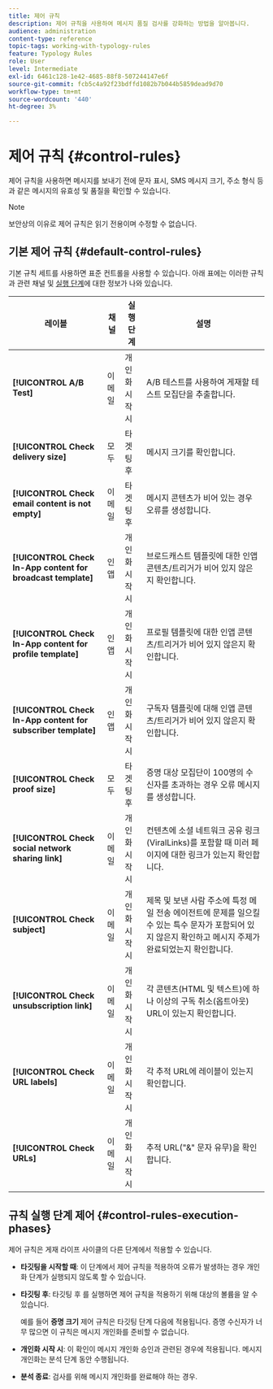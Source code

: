 ```yaml
---
title: 제어 규칙
description: 제어 규칙을 사용하여 메시지 품질 검사를 강화하는 방법을 알아봅니다.
audience: administration
content-type: reference
topic-tags: working-with-typology-rules
feature: Typology Rules
role: User
level: Intermediate
exl-id: 6461c128-1e42-4685-88f8-507244147e6f
source-git-commit: fcb5c4a92f23bdffd1082b7b044b5859dead9d70
workflow-type: tm+mt
source-wordcount: '440'
ht-degree: 3%

---
```


# 제어 규칙 {#control-rules}

제어 규칙을 사용하면 메시지를 보내기 전에 문자 표시, SMS 메시지 크기, 주소 형식 등과 같은 메시지의 유효성 및 품질을 확인할 수 있습니다.

>[!NOTE]
>
>보안상의 이유로 제어 규칙은 읽기 전용이며 수정할 수 없습니다.

## 기본 제어 규칙 {#default-control-rules}

기본 규칙 세트를 사용하면 표준 컨트롤을 사용할 수 있습니다. 아래 표에는 이러한 규칙과 관련 채널 및 [실행 단계](#control-rules-execution-phases)에 대한 정보가 나와 있습니다.

| 레이블 | 채널 | 실행 단계 | 설명 |
|---------|----------|---------|---------|
| **[!UICONTROL A/B Test]** | 이메일 | 개인화 시작 시 | A/B 테스트를 사용하여 게재할 테스트 모집단을 추출합니다. |
| **[!UICONTROL Check delivery size]** | 모두 | 타겟팅 후 | 메시지 크기를 확인합니다. |
| **[!UICONTROL Check email content is not empty]** | 이메일 | 타겟팅 후 | 메시지 콘텐츠가 비어 있는 경우 오류를 생성합니다. |
| **[!UICONTROL Check In-App content for broadcast template]** | 인앱 | 개인화 시작 시 | 브로드캐스트 템플릿에 대한 인앱 콘텐츠/트리거가 비어 있지 않은지 확인합니다. |
| **[!UICONTROL Check In-App content for profile template]** | 인앱 | 개인화 시작 시 | 프로필 템플릿에 대한 인앱 콘텐츠/트리거가 비어 있지 않은지 확인합니다. |
| **[!UICONTROL Check In-App content for subscriber template]** | 인앱 | 개인화 시작 시 | 구독자 템플릿에 대해 인앱 콘텐츠/트리거가 비어 있지 않은지 확인합니다. |
| **[!UICONTROL Check proof size]** | 모두 | 타겟팅 후 | 증명 대상 모집단이 100명의 수신자를 초과하는 경우 오류 메시지를 생성합니다. |
| **[!UICONTROL Check social network sharing link]** | 이메일 | 개인화 시작 시 | 컨텐츠에 소셜 네트워크 공유 링크(ViralLinks)를 포함할 때 미러 페이지에 대한 링크가 있는지 확인합니다. |
| **[!UICONTROL Check subject]** | 이메일 | 개인화 시작 시 | 제목 및 보낸 사람 주소에 특정 메일 전송 에이전트에 문제를 일으킬 수 있는 특수 문자가 포함되어 있지 않은지 확인하고 메시지 주제가 완료되었는지 확인합니다. |
| **[!UICONTROL Check unsubscription link]** | 이메일 | 개인화 시작 시 | 각 콘텐츠(HTML 및 텍스트)에 하나 이상의 구독 취소(옵트아웃) URL이 있는지 확인합니다. |
| **[!UICONTROL Check URL labels]** | 이메일 | 개인화 시작 시 | 각 추적 URL에 레이블이 있는지 확인합니다. |
| **[!UICONTROL Check URLs]** | 이메일 | 개인화 시작 시 | 추적 URL(&quot;&amp;&quot; 문자 유무)을 확인합니다. |

## 규칙 실행 단계 제어 {#control-rules-execution-phases}

제어 규칙은 게재 라이프 사이클의 다른 단계에서 적용할 수 있습니다.

* **타깃팅을 시작할 때**: 이 단계에서 제어 규칙을 적용하여 오류가 발생하는 경우 개인화 단계가 실행되지 않도록 할 수 있습니다.

* **타깃팅 후**: 타깃팅 후 를 실행하면 제어 규칙을 적용하기 위해 대상의 볼륨을 알 수 있습니다.

   예를 들어 **증명 크기** 제어 규칙은 타깃팅 단계 다음에 적용됩니다. 증명 수신자가 너무 많으면 이 규칙은 메시지 개인화를 준비할 수 없습니다.

* **개인화 시작 시**: 이 확인이 메시지 개인화 승인과 관련된 경우에 적용됩니다. 메시지 개인화는 분석 단계 동안 수행됩니다.

* **분석 종료**: 검사를 위해 메시지 개인화를 완료해야 하는 경우.
